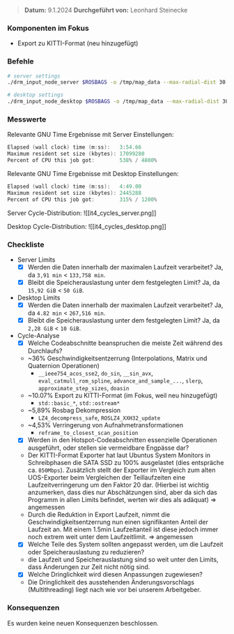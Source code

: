 
>  **Datum:** 9.1.2024
>  **Durchgeführt von:** Leonhard Steinecke

### Komponenten im Fokus
- Export zu KITTI-Format (neu hinzugefügt)

### Befehle

```bash
# server settings
./drm_input_node_server $ROSBAGS -o /tmp/map_data --max-radial-dist 30 --max-peripheral-dist 20 --time-per-block 1h

# desktop settings
./drm_input_node_desktop $ROSBAGS -o /tmp/map_data --max-radial-dist 30 --max-peripheral-dist 20 --time-per-block 5min
```

### Messwerte

Relevante GNU Time Ergebnisse mit Server Einstellungen:
```go
Elapsed (wall clock) time (m:ss):   3:54.66
Maximum resident set size (kbytes): 17099280
Percent of CPU this job got:        538% / 4800%
```

Relevante GNU Time Ergebnisse mit Desktop Einstellungen:
```go
Elapsed (wall clock) time (m:ss):   4:49.00
Maximum resident set size (kbytes): 2445288
Percent of CPU this job got:        315% / 1200%
```

Server Cycle-Distribution:
![[it4_cycles_server.png]]

Desktop Cycle-Distribution:
![[it4_cycles_desktop.png]]

### Checkliste
- Server Limits
	- [x] Werden die Daten innerhalb der maximalen Laufzeit verarbeitet?
		Ja, da `3,91 min` < `133,758 min`.
	- [x] Bleibt die Speicherauslastung unter dem festgelegten Limit?
		Ja, da `15,92 GiB` < `50 GiB`.
- Desktop Limits
	- [x] Werden die Daten innerhalb der maximalen Laufzeit verarbeitet?
		Ja, da `4.82 min` < `267,516 min`.
	- [x] Bleibt die Speicherauslastung unter dem festgelegten Limit?
		Ja, da `2,28 GiB` < `10 GiB`.
- Cycle-Analyse
	- [x] Welche Codeabschnitte beanspruchen die meiste Zeit während des Durchlaufs?
	- ~36% Geschwindigkeitsentzerrung (Interpolations, Matrix und Quaternion Operationen)
		- `__ieee754_acos_sse2`, `do_sin`, `__sin_avx`,  `eval_catmull_rom_spline`, `advance_and_sample_...`, `slerp`, `approximate_step_sizes`, `doasin`
	- ~10.07% Export zu KITTI-Format (im Fokus, weil neu hinzugefügt)
		- `std::basic_*`, `std::ostream*`
	- ~5,89% Rosbag Dekompression
		-  `LZ4_decompress_safe`, `ROSLZ4_XXH32_update`
	- ~4,53% Verringerung von Aufnahmetransformationen
		-  `reframe_to_closest_scan_position`
	- [x] Werden in den Hotspot-Codeabschnitten essenzielle Operationen ausgeführt, oder stellen sie vermeidbare Engpässe dar?
	- Der KITTI-Format Exporter hat laut Ubuntus System Monitors in Schreibphasen die SATA SSD zu 100% ausgelastet (dies entspräche ca. `850Mbps`).
	  Zusätzlich stellt der Exporter im Vergleich zum alten UOS-Exporter beim Vergleichen der Teillaufzeiten eine Laufzeitverringerung um den Faktor 20 dar.
	  (Hierbei ist wichtig anzumerken, dass dies nur Abschätzungen sind, aber da sich das Programm in allen Limits befindet, werten wir dies als adäquat)  => angemessen
	- Durch die Reduktion in Export Laufzeit, nimmt die Geschwindigkeitsentzerrung nun einen signifikanten Anteil der Laufzeit an. 
	  Mit einem 1.5min Laufzeitanteil ist diese jedoch immer noch extrem weit unter dem Laufzeitlimit. => angemessen
	- [x] Welche Teile des System sollten angepasst werden, um die Laufzeit oder Speicherauslastung zu reduzieren?
	- die Laufzeit und Speicherauslastung sind so weit unter den Limits, dass Änderungen zur Zeit nicht nötig sind.
	- [x] Welche Dringlichkeit wird diesen Anpassungen zugewiesen?
	- Die Dringlichkeit des ausstehenden Änderungsvorschlags (Multithreading) liegt nach wie vor bei unserem Arbeitgeber.  

### Konsequenzen

Es wurden keine neuen Konsequenzen beschlossen.